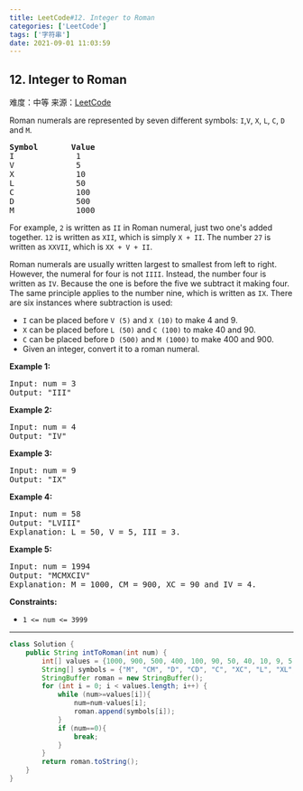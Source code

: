 ```yaml
---
title: LeetCode#12. Integer to Roman
categories: ['LeetCode']
tags: ['字符串']
date: 2021-09-01 11:03:59
---
```

## 12. Integer to Roman

难度：<span class="level-md">中等</span>
来源：[LeetCode](https://leetcode-cn.com/problems/integer-to-roman/)

Roman numerals are represented by seven different symbols: `I`,`V`, `X`, `L`, `C`, `D` and `M`.
<pre>
<strong>Symbol</strong>       <strong>Value</strong>
I             1
V             5
X             10
L             50
C             100
D             500
M             1000
</pre>
For example, `2` is written as `II` in Roman numeral, just two one's added together. `12` is written as `XII`, which is simply `X + II`. The number `27` is written as `XXVII`, which is `XX + V + II`.
<!--more-->
Roman numerals are usually written largest to smallest from left to right. However, the numeral for four is not `IIII`. Instead, the number four is written as `IV`. Because the one is before the five we subtract it making four. The same principle applies to the number nine, which is written as `IX`. There are six instances where subtraction is used:

- `I` can be placed before `V (5)` and `X (10)` to make 4 and 9. 
- `X` can be placed before `L (50)` and `C (100)` to make 40 and 90. 
- `C` can be placed before `D (500)` and `M (1000)` to make 400 and 900.
- Given an integer, convert it to a roman numeral.

**Example 1:**
<pre>
Input: num = 3
Output: "III"
</pre>
**Example 2:**
<pre>
Input: num = 4
Output: "IV"
</pre>
**Example 3:**
<pre>
Input: num = 9
Output: "IX"
</pre>
**Example 4:**
<pre>
Input: num = 58
Output: "LVIII"
Explanation: L = 50, V = 5, III = 3.
</pre>
**Example 5:**
<pre>
Input: num = 1994
Output: "MCMXCIV"
Explanation: M = 1000, CM = 900, XC = 90 and IV = 4.
</pre>
**Constraints:**

- <code>1 <= num <= 3999</code>
------
```java
class Solution {
    public String intToRoman(int num) {
        int[] values = {1000, 900, 500, 400, 100, 90, 50, 40, 10, 9, 5, 4, 1};
        String[] symbols = {"M", "CM", "D", "CD", "C", "XC", "L", "XL", "X", "IX", "V", "IV", "I"};
        StringBuffer roman = new StringBuffer();
        for (int i = 0; i < values.length; i++) {
            while (num>=values[i]){
                num=num-values[i];
                roman.append(symbols[i]);
            }
            if (num==0){
                break;
            }
        }
        return roman.toString();
    }
}
```

